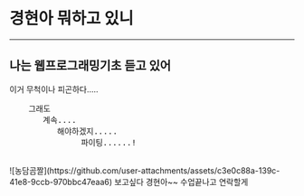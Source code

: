 <!DOCTYPE html>
<html lang="en">
<head>
    <meta charset="UTF-8">
    <meta name="viewport" content="width=device-width, initial-scale=1.0">
    <title>경현이에게</title>
</head>
<body>
    <h1>경현아 뭐하고 있니</h1>
    <hr>
    <h2>나는 웹프로그래밍기초 듣고 있어</h2>
    이거 무척이나 피곤하다.....
    <pre>
    그래도
       계속....
          해야하겠지.....
               파이팅......!
    </pre>
    ![농담곰짤](https://github.com/user-attachments/assets/c3e0c88a-139c-41e8-9ccb-970bbc47eaa6)
    보고싶다 경현아~~ 수업끝나고 연락할게
</body>
</html>
